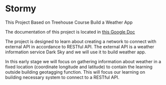 # Stormy
This Project Based on Treehouse Course Build a Weather App

The documentation of this project is located in [this Google Doc](https://docs.google.com/document/d/1iSYHBnu4SRSfUDobbdKVxh6cx1Rt2gL8h3__vXmggMU/edit?usp=sharing)

The project is designed to learn about creating a network to connect with external API in accordance to RESTful API.
The external API is a weather information service Dark Sky and we will use it to build weather app. 

In this early stage we will focus on gathering information about weather in a fixed location (coordinate longitude and latitude)
to contain the learning outside building geotagging function. This will focus our learning on building necessary system to 
connect to a RESTful API.

